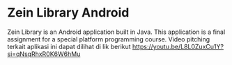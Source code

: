 # Zein Library Android

Zein Library is an Android application built in Java. This application is a final assignment for a special platform programming course. Video pitching terkait aplikasi ini dapat dilihat di lik berikut https://youtu.be/L8L0ZuxCu1Y?si=qNsqRhxR0K6W6hMu
